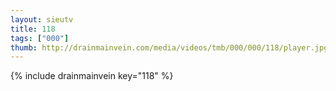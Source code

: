 ```yaml
--- 
layout: sieutv
title: 118
tags: ["000"]
thumb: http://drainmainvein.com/media/videos/tmb/000/000/118/player.jpg
---
```

{% include drainmainvein key="118" %} 
